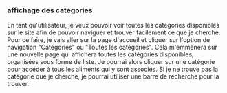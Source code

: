 ### affichage des catégories

En tant qu'utilisateur, je veux pouvoir voir toutes les catégories disponibles sur le site afin de pouvoir naviguer et trouver facilement ce que je cherche. Pour ce faire, je vais aller sur la page d'accueil et cliquer sur l'option de navigation "Catégories" ou "Toutes les catégories". Cela m'emmènera sur une nouvelle page qui affichera toutes les catégories disponibles, organisées sous forme de liste. Je pourrai alors cliquer sur une catégorie pour accéder à tous les aliments qui y sont associés. Si je ne trouve pas la catégorie que je cherche, je pourrai utiliser une barre de recherche pour la trouver.